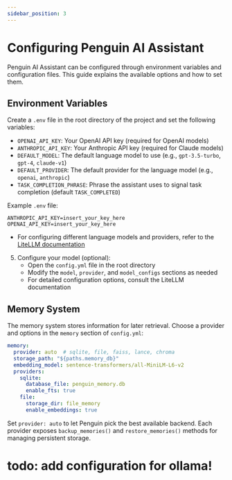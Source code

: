 ```yaml
---
sidebar_position: 3
---
```


# Configuring Penguin AI Assistant

Penguin AI Assistant can be configured through environment variables and configuration files. This guide explains the available options and how to set them.

## Environment Variables

Create a `.env` file in the root directory of the project and set the following variables:

- `OPENAI_API_KEY`: Your OpenAI API key (required for OpenAI models)
- `ANTHROPIC_API_KEY`: Your Anthropic API key (required for Claude models)
- `DEFAULT_MODEL`: The default language model to use (e.g., `gpt-3.5-turbo`, `gpt-4`, `claude-v1`)
- `DEFAULT_PROVIDER`: The default provider for the language model (e.g., `openai`, `anthropic`)
- `TASK_COMPLETION_PHRASE`: Phrase the assistant uses to signal task completion (default `TASK_COMPLETED`)

Example `.env` file:

```
ANTHROPIC_API_KEY=insert_your_key_here
OPENAI_API_KEY=insert_your_key_here
```


- For configuring different language models and providers, refer to the [LiteLLM documentation](https://docs.litellm.ai/docs/providers)

5. Configure your model (optional):
   - Open the `config.yml` file in the root directory
   - Modify the `model`, `provider`, and `model_configs` sections as needed
   - For detailed configuration options, consult the LiteLLM documentation

## Memory System

The memory system stores information for later retrieval. Choose a provider and
options in the `memory` section of `config.yml`:

```yaml
memory:
  provider: auto  # sqlite, file, faiss, lance, chroma
  storage_path: "${paths.memory_db}"
  embedding_model: sentence-transformers/all-MiniLM-L6-v2
  providers:
    sqlite:
      database_file: penguin_memory.db
      enable_fts: true
    file:
      storage_dir: file_memory
      enable_embeddings: true
```

Set `provider: auto` to let Penguin pick the best available backend. Each
provider exposes `backup_memories()` and `restore_memories()` methods for
managing persistent storage.



# todo: add configuration for ollama!